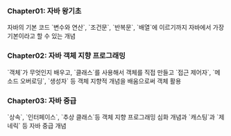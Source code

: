 <h3> Chapter01: 자바 왕기초 </h3>
 자바의 기본 코드 `변수와 연산`, `조건문`, `반복문`, `배열`에 이르기까지 자바에서 가장 기본이라고 할 수 있는 개념

<h3> Chapter02: 자바 객체 지향 프로그래밍 </h3>
 `객체`가 무엇인지 배우고, `클래스`를 사용해서 객체를 직접 만들고 `접근 제어자`, `메소드 오버로딩`, `생성자` 등 객체 지향적 개념을 배움으로써 객체 활용

<h3> Chapter03: 자바 중급 </h3>
 `상속`, `인터페이스`, `추상 클래스`등 객체 지향 프로그래밍 심화 개념과 `캐스팅`과 `제네릭` 등 자바 중급 개념